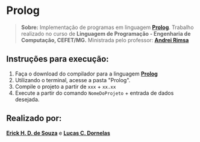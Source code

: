 # **Prolog**

> **Sobre:** Implementação de programas em linguagem [**Prolog**](https://www.swi-prolog.org/).  Trabalho realizado no curso de **Linguagem de Programação - Engenharia de Computação, CEFET/MG.** Ministrada pelo professor: [**Andrei Rimsa**](https://github.com/rimsa) 

## Instruções para execução:
  1. Faça o download do compilador para a linguagem [**Prolog**](https://www.swi-prolog.org/)  
  2. Utilizando o terminal, acesse a pasta "Prolog".
  3. Compile o projeto a partir de `xxx` + `xx.xx`
  4. Execute a partir do comando `NomeDoProjeto` + entrada de dados desejada.
  
  
    
## Realizado por:

[**Erick H. D. de Souza**](https://github.com/ErickHDdS) e [**Lucas C. Dornelas**](https://github.com/lucascdornelas)
